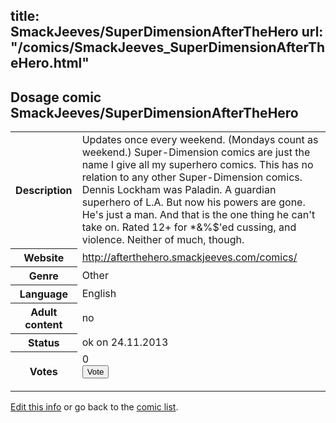 title: SmackJeeves/SuperDimensionAfterTheHero
url: "/comics/SmackJeeves_SuperDimensionAfterTheHero.html"
---
Dosage comic SmackJeeves/SuperDimensionAfterTheHero
-----------------------------------------

<p id="msg"></p>
<script type="text/javascript">
if (window.location.search === '?edit_info_mail=sent_ok') {
  var elem = document.getElementById("msg");
  elem.innerHTML = 'Edited information sucessfully sent for review, which is usually done daily. Thanks!';
  elem.className = 'ok';
}
</script>
<table class="comicinfo">
<tr>
<th>Description</th><td>Updates once every weekend. (Mondays count as weekend.) Super-Dimension comics are just the name I give all my superhero comics. This has no relation to any other Super-Dimension comics. Dennis Lockham was Paladin. A guardian superhero of L.A. But now his powers are gone. He's just a man. And that is the one thing he can't take on. Rated 12+ for *&amp;%$'ed cussing, and violence. Neither of much, though.</td>
</tr>
<tr>
<th>Website</th><td><a href="http://afterthehero.smackjeeves.com/comics/">http://afterthehero.smackjeeves.com/comics/</a></td>
</tr>
<tr>
<th>Genre</th><td>Other</td>
</tr>
<tr>
<th>Language</th><td>English</td>
</tr>
<tr>
<th>Adult content</th><td>no</td>
</tr>
<tr>
<th>Status</th><td>ok on 24.11.2013</td>
</tr>
<tr>
<th>Votes</th><td>0
<form action="http://gaecounter.appspot.com/count/" method="POST">
<input name="name" type="hidden" value="SmackJeeves_SuperDimensionAfterTheHero"/>
<input name="uid" type="hidden" id="voteuid" value=""/>
<input type="submit" value="Vote"/>
</form>
</td>
</tr>
</table>
<script type="text/javascript">
var ua = navigator.userAgent;
document.getElementById("voteuid").value = ua.replace(/[^a-zA-Z0-9\._:]/g , "_");;
</script>

[Edit this info](SmackJeeves_SuperDimensionAfterTheHero_edit.html) or go back to the [comic list](../comic-index.html).
